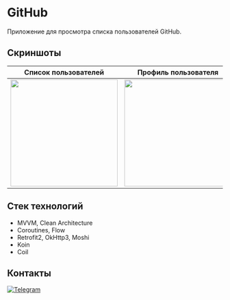# GitHub

Приложение для просмотра списка пользователей GitHub.

## Скриншоты

<div align="left">

| Список пользователей                            | Профиль пользователя                            | Информация о репозитории                        |
| :---------------------------------------------: | :---------------------------------------------: | :---------------------------------------------: |
| <img src="screens/Screen1.png" width="250">     | <img src="screens/Screen2.png" width="250">     | <img src="screens/Screen3.png" width="250">     |

</div>

## Стек технологий

* MVVM, Clean Architecture
* Coroutines, Flow
* Retrofit2, OkHttp3, Moshi
* Koin
* Coil

## Контакты

[![Telegram](https://img.shields.io/badge/Telegram-2CA5E0?style=for-the-badge&logo=telegram&logoColor=white)](https://t.me/andrejrochev)
